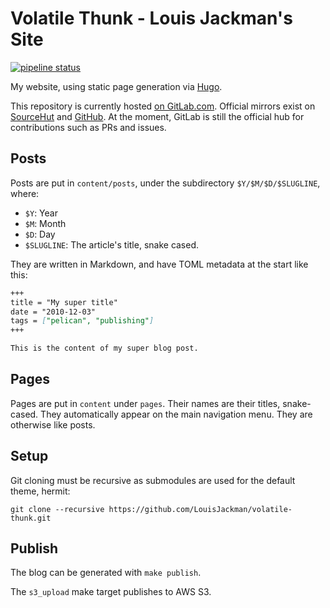 # Volatile Thunk - Louis Jackman's Site

[![pipeline status](https://gitlab.com/louis.jackman/volatile-thunk/badges/master/pipeline.svg)](https://gitlab.com/louis.jackman/volatile_thunk/-/commits/master)

My website, using static page generation via [Hugo](https://gohugo.io/).

This repository is currently hosted [on
GitLab.com](https://gitlab.com/louis.jackman/volatile-thunk). Official mirrors
exist on [SourceHut](https://git.sr.ht/~louisjackman/volatile-thunk) and
[GitHub](https://github.com/LouisJackman/volatile-thunk). At the moment, GitLab
is still the official hub for contributions such as PRs and issues.

## Posts

Posts are put in `content/posts`, under the subdirectory `$Y/$M/$D/$SLUGLINE`,
where:

* `$Y`: Year
* `$M`: Month
* `$D`: Day
* `$SLUGLINE`: The article's title, snake cased.

They are written in Markdown, and have TOML metadata at the start like this:

```markdown
+++
title = "My super title"
date = "2010-12-03"
tags = ["pelican", "publishing"]
+++

This is the content of my super blog post.
```

## Pages

Pages are put in `content` under `pages`. Their names are their titles,
snake-cased. They automatically appear on the main navigation menu. They are
otherwise like posts.

## Setup

Git cloning must be recursive as submodules are used for the default theme,
hermit:
```shell
git clone --recursive https://github.com/LouisJackman/volatile-thunk.git
```

## Publish

The blog can be generated with `make publish`.

The `s3_upload` make target publishes to AWS S3.

